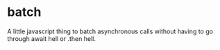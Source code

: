 # batch
A little javascript thing to batch asynchronous calls without having to go through await hell or .then hell.
